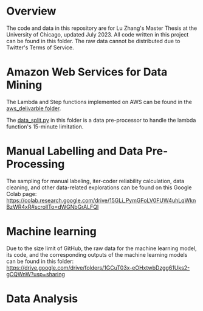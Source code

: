 # Overview
The code and data in this repository are for Lu Zhang's Master Thesis at the University of Chicago, updated July 2023.
All code written in this project can be found in this folder. The raw data cannot be distributed due to Twitter's Terms of Service.

# Amazon Web Services for Data Mining
The Lambda and Step functions implemented on AWS can be found in the [aws_delivarble folder](https://github.com/LuZhang0128/thesis_2023/tree/main/aws_deliverable). 

The [data_split.py](https://github.com/LuZhang0128/thesis_2023/blob/main/aws_deliverable/data_split.py) in this folder is a data pre-processor to handle the lambda function's 15-minute limitation. 

# Manual Labelling and Data Pre-Processing
The sampling for manual labeling, iter-coder reliability calculation, data cleaning, and other data-related explorations can be found on this Google Colab page: https://colab.research.google.com/drive/15GLi_PymGFoLV0FUW4uhLqWknBzWR4xR#scrollTo=dWGNbGrALFQI

# Machine learning
Due to the size limit of GitHub, the raw data for the machine learning model, its code, and the corresponding outputs of the machine learning models can be found in this folder: https://drive.google.com/drive/folders/1GCuT03x-eOHxtwbDzgg61Uks2-gCQWnW?usp=sharing

# Data Analysis



